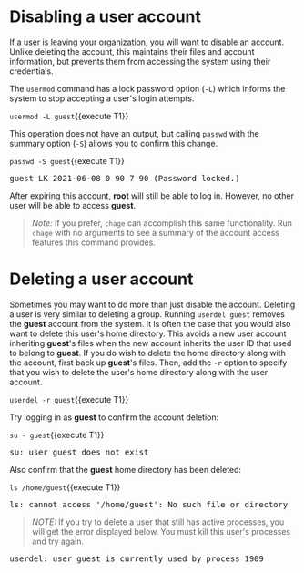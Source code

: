 # Disabling a user account

If a user is leaving your organization, you will want to disable an account.
Unlike deleting the account, this maintains their files and account information,
but prevents them from accessing the system using their credentials.

The `usermod` command has a lock password option (`-L`) which informs the system
to stop accepting a user's login attempts.

`usermod -L guest`{{execute T1}}

This operation does not have an output, but calling `passwd` with the summary option
(`-S`) allows you to confirm this change.

`passwd -S guest`{{execute T1}}

<pre class=file>
guest LK 2021-06-08 0 90 7 90 (Password locked.)
</pre>

After expiring this account, __root__ will still be able to log in. However, no
other user will be able to access __guest__.

>_Note:_ If you prefer, `chage` can accomplish this same functionality. Run `chage`
with no arguments to see a summary of the account access features this
command provides.

# Deleting a user account

Sometimes you may want to do more than just disable the account.
Deleting a user is very similar to deleting a group. Running `userdel guest` removes
the __guest__ account from the system. It is often the case that you would
also want to delete this user's home directory. This avoids a new user account inheriting __guest__'s files when the new account inherits the user ID that used to
belong to __guest__. If you do wish to delete the home directory along with the account,
first back up __guest__'s files. Then, add the `-r` option to specify that you wish to
delete the user's home directory along with the user account.

`userdel -r guest`{{execute T1}}

Try logging in as __guest__ to confirm the account deletion:

`su - guest`{{execute T1}}

<pre class=file>
su: user guest does not exist
</pre>

Also confirm that the __guest__ home directory has been deleted:

`ls /home/guest`{{execute T1}}

<pre class=file>
ls: cannot access '/home/guest': No such file or directory
</pre>

>_NOTE:_ If you try to delete a user that still has active processes, you will get
the error displayed below. You must kill this user's processes and try again.

<pre class=file>
userdel: user guest is currently used by process 1909
</pre>
